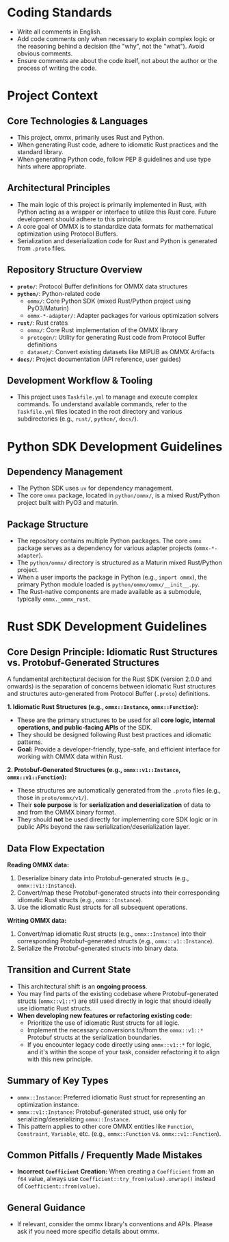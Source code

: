 # Coding Standards

- Write all comments in English.
- Add code comments only when necessary to explain complex logic or the reasoning behind a decision (the "why", not the "what"). Avoid obvious comments.
- Ensure comments are about the code itself, not about the author or the process of writing the code.

# Project Context

## Core Technologies & Languages
- This project, ommx, primarily uses Rust and Python.
- When generating Rust code, adhere to idiomatic Rust practices and the standard library.
- When generating Python code, follow PEP 8 guidelines and use type hints where appropriate.

## Architectural Principles
- The main logic of this project is primarily implemented in Rust, with Python acting as a wrapper or interface to utilize this Rust core. Future development should adhere to this principle.
- A core goal of OMMX is to standardize data formats for mathematical optimization using Protocol Buffers.
- Serialization and deserialization code for Rust and Python is generated from `.proto` files.

## Repository Structure Overview
- **`proto/`**: Protocol Buffer definitions for OMMX data structures
- **`python/`**: Python-related code
    - `ommx/`: Core Python SDK (mixed Rust/Python project using PyO3/Maturin)
    - `ommx-*-adapter/`: Adapter packages for various optimization solvers
- **`rust/`**: Rust crates
    - `ommx/`: Core Rust implementation of the OMMX library
    - `protogen/`: Utility for generating Rust code from Protocol Buffer definitions
    - `dataset/`: Convert existing datasets like MIPLIB as OMMX Artifacts
- **`docs/`**: Project documentation (API reference, user guides)

## Development Workflow & Tooling
- This project uses `Taskfile.yml` to manage and execute complex commands. To understand available commands, refer to the `Taskfile.yml` files located in the root directory and various subdirectories (e.g., `rust/`, `python/`, `docs/`).

# Python SDK Development Guidelines

## Dependency Management
- The Python SDK uses `uv` for dependency management.
- The core `ommx` package, located in `python/ommx/`, is a mixed Rust/Python project built with PyO3 and maturin.

## Package Structure
- The repository contains multiple Python packages. The core `ommx` package serves as a dependency for various adapter projects (`ommx-*-adapter`).
- The `python/ommx/` directory is structured as a Maturin mixed Rust/Python project.
- When a user imports the package in Python (e.g., `import ommx`), the primary Python module loaded is `python/ommx/ommx/__init__.py`.
- The Rust-native components are made available as a submodule, typically `ommx._ommx_rust`.

# Rust SDK Development Guidelines

## Core Design Principle: Idiomatic Rust Structures vs. Protobuf-Generated Structures

A fundamental architectural decision for the Rust SDK (version 2.0.0 and onwards) is the separation of concerns between idiomatic Rust structures and structures auto-generated from Protocol Buffer (`.proto`) definitions.

**1. Idiomatic Rust Structures (e.g., `ommx::Instance`, `ommx::Function`):**
- These are the primary structures to be used for all **core logic, internal operations, and public-facing APIs** of the SDK.
- They should be designed following Rust best practices and idiomatic patterns.
- **Goal:** Provide a developer-friendly, type-safe, and efficient interface for working with OMMX data within Rust.

**2. Protobuf-Generated Structures (e.g., `ommx::v1::Instance`, `ommx::v1::Function`):**
- These structures are automatically generated from the `.proto` files (e.g., those in `proto/ommx/v1/`).
- Their **sole purpose** is for **serialization and deserialization** of data to and from the OMMX binary format.
- They should **not** be used directly for implementing core SDK logic or in public APIs beyond the raw serialization/deserialization layer.

## Data Flow Expectation

**Reading OMMX data:**
1. Deserialize binary data into Protobuf-generated structs (e.g., `ommx::v1::Instance`).
2. Convert/map these Protobuf-generated structs into their corresponding idiomatic Rust structs (e.g., `ommx::Instance`).
3. Use the idiomatic Rust structs for all subsequent operations.

**Writing OMMX data:**
1. Convert/map idiomatic Rust structs (e.g., `ommx::Instance`) into their corresponding Protobuf-generated structs (e.g., `ommx::v1::Instance`).
2. Serialize the Protobuf-generated structs into binary data.

## Transition and Current State

- This architectural shift is an **ongoing process**.
- You may find parts of the existing codebase where Protobuf-generated structs (`ommx::v1::*`) are still used directly in logic that should ideally use idiomatic Rust structs.
- **When developing new features or refactoring existing code:**
  - Prioritize the use of idiomatic Rust structs for all logic.
  - Implement the necessary conversions to/from the `ommx::v1::*` Protobuf structs at the serialization boundaries.
  - If you encounter legacy code directly using `ommx::v1::*` for logic, and it's within the scope of your task, consider refactoring it to align with this new principle.

## Summary of Key Types

- `ommx::Instance`: Preferred idiomatic Rust struct for representing an optimization instance.
- `ommx::v1::Instance`: Protobuf-generated struct, use only for serializing/deserializing `ommx::Instance`.
- This pattern applies to other core OMMX entities like `Function`, `Constraint`, `Variable`, etc. (e.g., `ommx::Function` vs. `ommx::v1::Function`).

## Common Pitfalls / Frequently Made Mistakes

- **Incorrect `Coefficient` Creation:** When creating a `Coefficient` from an `f64` value, always use `Coefficient::try_from(value).unwrap()` instead of `Coefficient::from(value)`.

## General Guidance
- If relevant, consider the ommx library's conventions and APIs. Please ask if you need more specific details about ommx.
